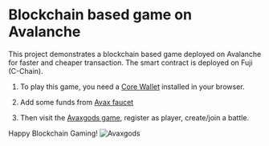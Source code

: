 # Blockchain based game on Avalanche

This project demonstrates a blockchain based game deployed on Avalanche for faster and cheaper transaction. The smart contract is deployed on Fuji (C-Chain).

1. To play this game, you need a [Core Wallet](https://chrome.google.com/webstore/detail/core-crypto-wallet-nft-ex/agoakfejjabomempkjlepdflaleeobhb?hl=en) installed in your browser.

2. Add some funds from [Avax faucet](https://faucet.avax.network/)

3. Then visit the [Avaxgods game](https://avaxgods-blockchain-game.vercel.app/), register as player, create/join a battle.

Happy Blockchain Gaming!
![Avaxgods](./preview.png)
